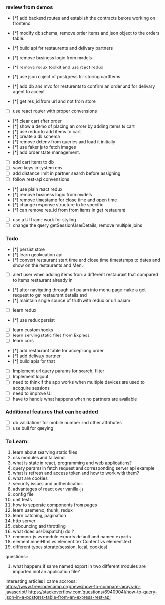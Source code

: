 ### review from demos

- [*] add backend routes and establish the contracts before working on frontend

- [*] modify db schema, remove order items and json object to the orders table.
- [*] build api for restaurents and delivary partners
- [*] remove business logic from models
- [*] remove redux toolkit and use react redux
- [*] use json object of postgress for storing cartItems
- [*] add db and mvc for resturents to confirm an order and for delivary agent to accept
- [*] get res_id from url and not from store
- [ ] use react router with proper convensions
- [*] clear cart after order
- [*] show a demo of placing an order by adding items to cart
- [*] use redux to add items to cart
- [*] create a db schema
- [*] remove dotenv from queries and load it initially
- [*] use faker js to fetch images
- [*] add order state management.
- [ ] add cart items to db
- [ ] save keys in system env
- [ ] add distance limit in partner search before assigning
- [ ] follow rest-api convensions
- [*] use plain react redux
- [*] remove business logic from models
- [*] remove timestamp for close time and open time
- [*] change response structure to be specific
- [*] can remove res_id from from items in get restaurant
- [ ] use a UI frame work for styling
- [ ] change the query getSessionUserDetails, remove multiple joins

### Todo

- [*] persist store
- [*] learn geolocation api
- [*] convert restaurant start time and close time timestamps to dates and show on the restaurants and Menu
- [ ] alert user when adding items from a different restaurant that compared to items restaurant already in
- [*] after navigating through url param into menu page make a get request to get restaurant details and
- [*] maintain single source of truth with redux or url param
- [ ] learn redux
- [*] use redux persist
- [ ] learn custom hooks
- [ ] learn serving static files from Express
- [ ] learn cors
- [*] add restaurant table for acceptiong order
- [*] add delivaty partner
- [*] build apis for that
- [ ] Implement url query params for search, filter
- [ ] Implement logout
- [ ] need to think if the app works when multiple devices are used to accquire sessions
- [ ] need to improve UI
- [ ] have to handle what happens when no partners are available

### Additional features that can be added

- [ ] db validations for mobile number and other attributes
- [ ] use bull for queying

### To Learn:

1. learn about searving static files
2. css modules and tailwind
3. what is state in react, programming and web applications?
4. query params in fetch request and corresponding server api example
5. what is refresh and access token and how to work with them?
6. what are cookies
7. security issues and authentication
8. advantages of react over vanilla-js
9. config file
10. unit tests
11. how to seperate components from pages
12. learn usememo, thunk, redux
13. learn catching, pagination
14. http server
15. debouncing and throttling
16. what does useDispatch() do ?
17. common-js vs module exports default and named exports
18. element.innerHtml vs element.textContent vs element.text
19. different types storate(session, local, cookies)

questions::

1. what happens if same named export in two different modules are imported inot an application file?

interesting articles i came accross:
https://www.freecodecamp.org/news/how-to-compare-arrays-in-javascript/
https://stackoverflow.com/questions/69409041/how-to-query-json-in-a-postgres-table-from-an-express-rest-api
